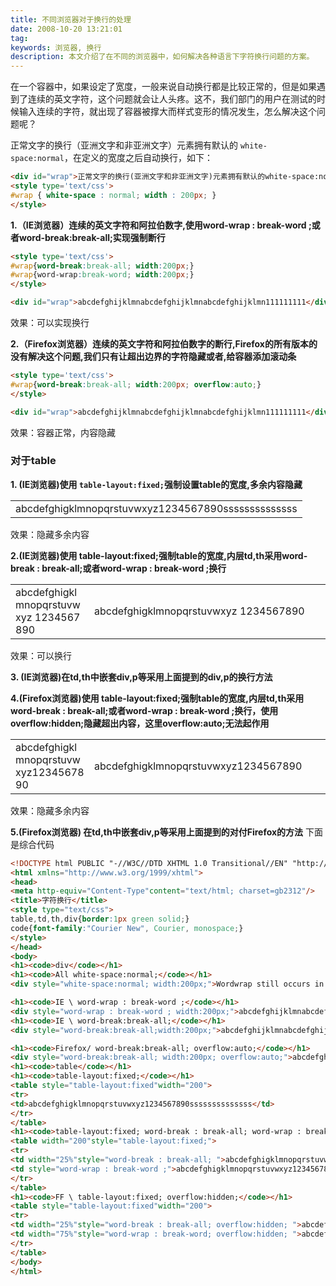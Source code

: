 ```yaml
---
title: 不同浏览器对于换行的处理
date: 2008-10-20 13:21:01
tag: 
keywords: 浏览器, 换行
description: 本文介绍了在不同的浏览器中，如何解决各种语言下字符换行问题的方案。
---
```


在一个容器中，如果设定了宽度，一般来说自动换行都是比较正常的，但是如果遇到了连续的英文字符，这个问题就会让人头疼。这不，我们部门的用户在测试的时候输入连续的字符，就出现了容器被撑大而样式变形的情况发生，怎么解决这个问题呢？

<!-- more -->

正常文字的换行（亚洲文字和非亚洲文字）元素拥有默认的 `white-space:normal`，在定义的宽度之后自动换行，如下：

```html
<div id="wrap">正常文字的换行(亚洲文字和非亚洲文字)元素拥有默认的white-space:normal,当定义</div>
<style type='text/css'>
#wrap { white-space : normal; width : 200px; }
</style>
```

**1.（IE浏览器）连续的英文字符和阿拉伯数字,使用word-wrap : break-word ;或者word-break:break-all;实现强制断行**

```html
<style type='text/css'>
#wrap{word-break:break-all; width:200px;}  
#wrap{word-wrap:break-word; width:200px;}
</style>

<div id="wrap">abcdefghijklmnabcdefghijklmnabcdefghijklmn111111111</div>
```
效果：可以实现换行

**2.（Firefox浏览器）连续的英文字符和阿拉伯数字的断行,Firefox的所有版本的没有解决这个问题,我们只有让超出边界的字符隐藏或者,给容器添加滚动条**

```html
<style type='text/css'>
#wrap{word-break:break-all; width:200px; overflow:auto;}
</style>

<div id="wrap">abcdefghijklmnabcdefghijklmnabcdefghijklmn111111111</div>
```

效果：容器正常，内容隐藏

### **对于table**

**1. (IE浏览器)使用 `table-layout:fixed;`强制设置table的宽度,多余内容隐藏**

<table style="table-layout:fixed" width="200">
<tr>
<td>abcdefghigklmnopqrstuvwxyz1234567890ssssssssssssss
</td>
</tr>
</table>
效果：隐藏多余内容

**2.(IE浏览器)使用 table-layout:fixed;强制table的宽度,内层td,th采用word-break : break-all;或者word-wrap : break-word ;换行**

<table width="200" style="table-layout:fixed;">
<tr>
<td width="25%" style="word-break : break-all; ">abcdefghigklmnopqrstuvwxyz 1234567890
</td>
<td style="word-wrap : break-word ;">abcdefghigklmnopqrstuvwxyz 1234567890
</td>
</tr>
</table>
效果：可以换行

**3. (IE浏览器)在td,th中嵌套div,p等采用上面提到的div,p的换行方法**

**4.(Firefox浏览器)使用 table-layout:fixed;强制table的宽度,内层td,th采用word-break : break-all;或者word-wrap : break-word ;换行，使用overflow:hidden;隐藏超出内容，这里overflow:auto;无法起作用**

<table style="table-layout:fixed" width="200">
<tr>
<td width="25%"  style="word-break : break-all; overflow:hidden; ">abcdefghigklmnopqrstuvwxyz1234567890</td>
<td width="75%" style="word-wrap : break-word; overflow:hidden; ">abcdefghigklmnopqrstuvwxyz1234567890</td>
</tr>
</table>
效果：隐藏多余内容

**5.(Firefox浏览器) 在td,th中嵌套div,p等采用上面提到的对付Firefox的方法**
下面是综合代码

```html
<!DOCTYPE html PUBLIC "-//W3C//DTD XHTML 1.0 Transitional//EN" "http://www.w3.org/TR/xhtml1/DTD/xhtml1-transitional.dtd">
<html xmlns="http://www.w3.org/1999/xhtml">
<head>
<meta http-equiv="Content-Type"content="text/html; charset=gb2312"/>
<title>字符换行</title>
<style type="text/css">
table,td,th,div{border:1px green solid;}
code{font-family:"Courier New", Courier, monospace;}
</style>
</head>
<body>
<h1><code>div</code></h1>
<h1><code>All white-space:normal;</code></h1>
<div style="white-space:normal; width:200px;">Wordwrap still occurs in a td element that has its WIDTH attribute set to a value smaller than the unwrapped content of the cell, even if the noWrap property is set to true. Therefore, the WIDTH attribute takes precedence over the noWrap property in this scenario</div>

<h1><code>IE \ word-wrap : break-word ;</code></h1>
<div style="word-wrap : break-word ; width:200px;">abcdefghijklmnabcdefghijklmnabcdefghijklmn111111111</div>
<h1><code>IE \ word-break:break-all;</code></h1>
<div style="word-break:break-all;width:200px;">abcdefghijklmnabcdefghijklmnabcdefghijklmn111111111</div>

<h1><code>Firefox/ word-break:break-all; overflow:auto;</code></h1>
<div style="word-break:break-all; width:200px; overflow:auto;">abcdefghijklmnabcdefghijklmnabcdefghijklmn111111111</div>
<h1><code>table</code></h1>
<h1><code>table-layout:fixed;</code></h1>
<table style="table-layout:fixed"width="200">
<tr>
<td>abcdefghigklmnopqrstuvwxyz1234567890ssssssssssssss</td>
</tr>
</table>
<h1><code>table-layout:fixed; word-break : break-all; word-wrap : break-word ;</code></h1>
<table width="200"style="table-layout:fixed;">
<tr>
<td width="25%"style="word-break : break-all; ">abcdefghigklmnopqrstuvwxyz1234567890ssssssssssssss</td>
<td style="word-wrap : break-word ;">abcdefghigklmnopqrstuvwxyz1234567890ssssssssssssss</td>
</tr>
</table>
<h1><code>FF \ table-layout:fixed; overflow:hidden;</code></h1>
<table style="table-layout:fixed"width="200">
<tr>
<td width="25%"style="word-break : break-all; overflow:hidden; ">abcdefghigklmnopqrstuvwxyz1234567890</td>
<td width="75%"style="word-wrap : break-word; overflow:hidden; ">abcdefghigklmnopqrstuvwxyz1234567890</td>
</tr>
</table>
</body>
</html>
```